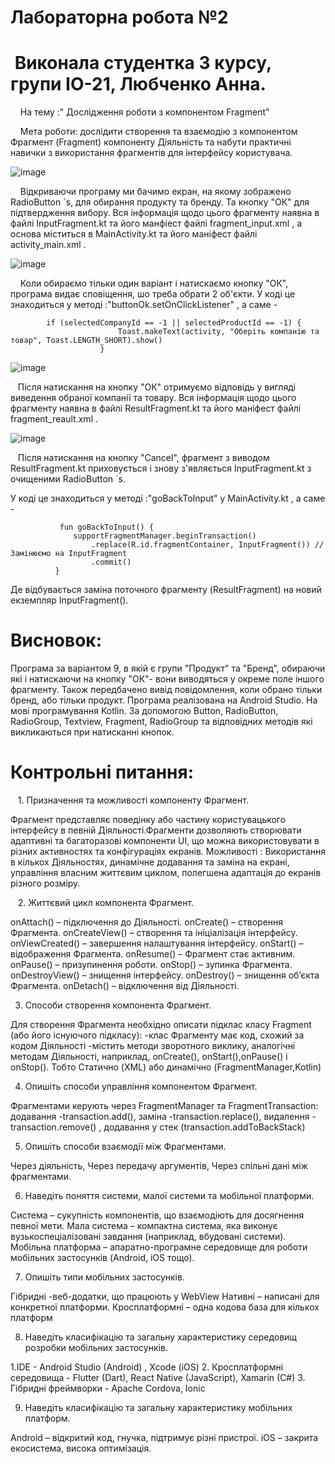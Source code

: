 
# Лабораторна робота №2 
# &nbsp;Виконала студентка 3 курсу, групи ІО-21, Любченко Анна.
&nbsp;&nbsp;&nbsp; На тему :" Дослідження роботи з компонентом Fragment"

&nbsp;&nbsp;&nbsp; Мета роботи: дослідити створення та взаємодію з компонентом Фрагмент
(Fragment) компоненту Діяльність та набути практичні навички з використання
фрагментів для інтерфейсу користувача.  

![image](https://github.com/user-attachments/assets/cf0d1803-234a-4fcb-bba3-63ee46f04846)

&nbsp;&nbsp;&nbsp; Відкриваючи програму ми бачимо екран, на якому зображено RadioButton `s, для обирання продукту та бренду. Та кнопку "ОК" для підтвердження вибору.
Вся інформація щодо цього фрагменту наявна в файлі InputFragment.kt та його манфіест файлі fragment_input.xml , а основа міститься в MainActivity.kt та його маніфест файлі activity_main.xml .

![image](https://github.com/user-attachments/assets/22809dd3-0a95-431c-a0c9-a619366f1de9)

&nbsp;&nbsp;&nbsp; Коли обираємо тільки один варіант і натискаємо кнопку "ОК", програма видає сповіщення, шо треба обрати 2 об'єкти.
  У коді це знаходиться у методі :"buttonOk.setOnClickListener" , а саме -
  
            if (selectedCompanyId == -1 || selectedProductId == -1) {
                            Toast.makeText(activity, "Оберіть компанію та товар", Toast.LENGTH_SHORT).show()
                        }

![image](https://github.com/user-attachments/assets/4b567f6d-7cc4-4601-ad49-a569aa120f89)

&nbsp;&nbsp;&nbsp;Після натискання на кнопку "ОК" отримуємо відповідь у вигляді виведення обраної компанії та товару. Вся інформація щодо цього фрагменту наявна в файлі ResultFragment.kt та його маніфест файлі fragment_reault.xml .

![image](https://github.com/user-attachments/assets/480dc524-6c69-4e81-8f15-f798ae0220f5)

 &nbsp;&nbsp;&nbsp;Після натискання на кнопку "Cancel", фрагмент з виводом  ResultFragment.kt приховується і знову з'являється  InputFragment.kt з очищеними RadioButton `s.

 У коді це знаходиться у методі :"goBackToInput" у MainActivity.kt , а саме -

               fun goBackToInput() {
                  supportFragmentManager.beginTransaction()
                      .replace(R.id.fragmentContainer, InputFragment()) // Замінюємо на InputFragment
                      .commit()
              }

Де відбувається заміна поточного фрагменту (ResultFragment) на новий екземпляр InputFragment().

# Висновок: 
Програма за варіантом 9, в якій є групи "Продукт" та "Бренд", обираючи які і натискаючи на кнопку "ОК"- вони виводяться у окреме поле іншого фрагменту. Також передбачено вивід повідомлення, коли обрано тільки бренд, або тільки продукт. Програма реалізована на Android Studio. На мові програмування Kotlin. За допомогою Button, RadioButton, RadioGroup, Textview, Fragment, RadioGroup та відповідних методів які викликаються при натисканні кнопок. 

# Контрольні питання:

 &nbsp;&nbsp; 1. Призначення та можливості компоненту Фрагмент.
 
Фрагмент представляє поведінку або частину користувацького інтерфейсу в певній Діяльності.Фрагменти дозволяють створювати адаптивні та багаторазові компоненти UI, що можна використовувати в різних активностях та конфігураціях екранів.
Можливості : Використання в кількох Діяльностях, динамічне додавання та заміна на екрані, управління власним життєвим циклом, полегшена адаптація до екранів різного розміру.


 &nbsp;&nbsp;  2. Життєвий цикл компонента Фрагмент.
 
onAttach() – підключення до Діяльності.
onCreate() – створення Фрагмента.
onCreateView() – створення та ініціалізація інтерфейсу.
onViewCreated() – завершення налаштування інтерфейсу.
onStart() – відображення Фрагмента.
onResume() – Фрагмент стає активним.
onPause() – призупинення роботи.
onStop() – зупинка Фрагмента.
onDestroyView() – знищення інтерфейсу.
onDestroy() – знищення об’єкта Фрагмента.
onDetach() – відключення від Діяльності.

3. Способи створення компонента Фрагмент.

Для створення Фрагмента необхідно описати підклас класу Fragment (або його існуючого підкласу): 
-клас Фрагменту має код, схожий за кодом Діяльності
-містить методи зворотного виклику, аналогічні методам Діяльності, наприклад, onCreate(), onStart(),onPause() і onStop().
Тобто Статично (XML) або динамічно (FragmentManager,Kotlin)

4. Опишіть способи управління компонентом Фрагмент.

Фрагментами керують через FragmentManager та FragmentTransaction:
додавання -transaction.add(), заміна -transaction.replace(), видалення - transaction.remove() , додавання у стек (transaction.addToBackStack)

5. Опишіть способи взаємодії між Фрагментами.

Через діяльність, Через передачу аргументів, Через спільні дані між фрагментами.

6. Наведіть поняття системи, малої системи та мобільної платформи.

Система – сукупність компонентів, що взаємодіють для досягнення певної мети.
Мала система – компактна система, яка виконує вузькоспеціалізовані завдання (наприклад, вбудовані системи).
Мобільна платформа – апаратно-програмне середовище для роботи мобільних застосунків (Android, iOS тощо).

7. Опишіть типи мобільних застосунків.

Гібридні -веб-додатки, що працюють у WebView
Нативні – написані для конкретної платформи.
Кросплатформні – одна кодова база для кількох платформ

8. Наведіть класифікацію та загальну характеристику середовищ розробки мобільних застосунків.

1.IDE - Android Studio (Android) , Xcode (iOS)
2. Кросплатформні середовища - Flutter (Dart), React Native (JavaScript), Xamarin (C#)
3. Гібридні фреймворки - Apache Cordova, Ionic


9. Наведіть класифікацію та загальну характеристику мобільних платформ.

Android – відкритий код, гнучка, підтримує різні пристрої.
iOS – закрита екосистема, висока оптимізація.
